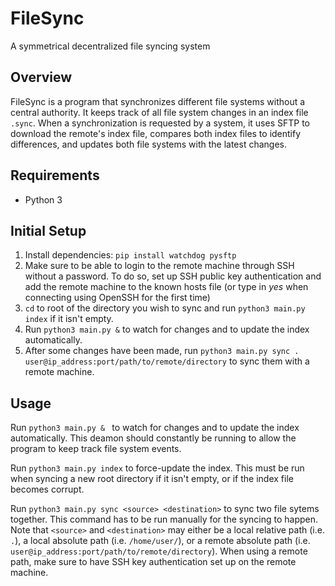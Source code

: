 # FileSync

A symmetrical decentralized file syncing system

## Overview

FileSync is a program that synchronizes different file systems without a central authority. It keeps track of all file system changes in an index file `.sync`. When a synchronization is requested by a system, it uses SFTP to download the remote's index file, compares both index files to identify differences, and updates both file systems with the latest changes.

## Requirements

- Python 3

## Initial Setup

1. Install dependencies: `pip install watchdog pysftp`
2. Make sure to be able to login to the remote machine through SSH without a password. To do so, set up SSH public key authentication and add the remote machine to the known hosts file (or type in _yes_ when connecting using OpenSSH for the first time)
3. `cd` to root of the directory you wish to sync and run `python3 main.py index` if it isn't empty.
4. Run `python3 main.py &` to watch for changes and to update the index automatically.
5. After some changes have been made, run `python3 main.py sync . user@ip_address:port/path/to/remote/directory` to sync them with a remote machine.

## Usage

Run `python3 main.py & ` to watch for changes and to update the index automatically. This deamon should constantly be running to allow the program to keep track file system events.

Run `python3 main.py index` to force-update the index. This must be run when syncing a new root directory if it isn't empty, or if the index file becomes corrupt.

Run `python3 main.py sync <source> <destination>` to sync two file sytems together. This command has to be run manually for the syncing to happen. Note that `<source>` and `<destination>` may either be a local relative path (i.e. `.`), a local absolute path (i.e. `/home/user/`), or a remote absolute path (i.e. `user@ip_address:port/path/to/remote/directory`). When using a remote path, make sure to have SSH key authentication set up on the remote machine.

